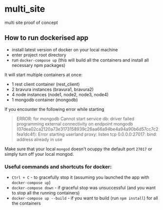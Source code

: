 # multi_site
multi site proof of concept

## How to run dockerised app

* install latest version of docker on your local machine
* enter project root directory
* run `docker-compose up` (this will build all the containers and install all necessary npm packages)

It will start multiple containers at once:

* 1 rest client container (rest_client)
* 2 bravura instances (bravura1, bravura2)
* 4 node instances (node1, node2, node3, node4)
* 1 mongodb container (mongodb)

If you encounter the following error while starting

> ERROR: for mongodb  Cannot start service db: driver failed programming external connectivity on endpoint mongodb (07dea02ca2120a73e3173158939c26aa66a94be4a94a90b6d57cc7c2fea1dc4f): Error starting userland proxy: listen tcp 0.0.0.0:27017: bind: address already in use

Make sure that your local `mongod` doesn't ocuppy the default port `27017` or simply turn off your local mongod.

### Useful commands and shortcuts for docker:

* `Ctrl + C` - to gracefully stop it (assuming you launched the app with `docker-compose up`)
* `docker-compose down` - if graceful stop was unsuccessful (and you want to stop all the running containers) 
* `docker-compose up --build` - if you want to build (run `npm install`) for all the containers 

